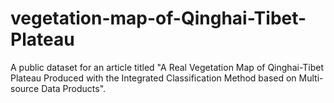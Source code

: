 # vegetation-map-of-Qinghai-Tibet-Plateau
A public dataset for an article titled "A Real Vegetation Map of Qinghai-Tibet Plateau Produced with the Integrated Classification Method based on Multi-source Data Products".
